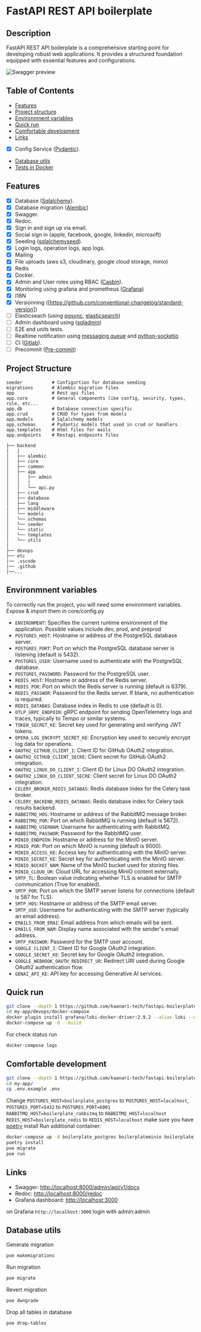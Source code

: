 # FastAPI REST API boilerplate

## Description <!-- omit in toc -->

FastAPI REST API boilerplate is a comprehensive starting point for developing robust web applications. It provides a structured foundation equipped with essential features and configurations.

<img src=".github/preview.png" alt="Swagger preview" />

## Table of Contents <!-- omit in toc -->

- [Features](#features)
- [Project structure](#project-structure)
- [Environmnent variables](#environmnent-variables)
- [Quick run](#quick-run)
- [Comfortable development](#comfortable-development)
- [Links](#links)
- [x] Config Service ([Pydantic](https://docs.pydantic.dev/latest/concepts/pydantic_settings/)).
- [Database utils](#database-utils)
- [Tests in Docker](#tests-in-docker)
<!-- - [Tests](#tests)
- [Test benchmarking](#test-benchmarking) -->

## Features

- [x] Database ([Sqlalchemy](https://www.sqlalchemy.org)).
- [x] Database migration ([Alembic](https://alembic.sqlalchemy.org))
- [x] Swagger.
- [x] Redoc.
- [x] Sign in and sign up via email.
- [x] Social sign in (apple, facebook, google, linkedin, microsoft)
- [x] Seeding ([sqlalchemyseed](https://sqlalchemyseed.readthedocs.io/en/stable/)).
- [x] Login logs, operation logs, app logs.
- [x] Mailing
- [x] File uploads (aws s3, cloudinary, google cloud storage, minio)
- [x] Redis
- [x] Docker.
- [x] Admin and User roles using RBAC ([Casbin](https://casbin.org/fr/docs/rbac)).
- [x] Monitoring using grafana and prometheus ([Grafana](https://grafana.com/))
- [x] I18N
- [x] Versionning ([https://github.com/conventional-changelog/standard-version])
- [ ] Elasticseach (using [pgsync](https://pgsync.com/), [elasticsearch](https://www.elastic.co/guide/en/elasticsearch/reference/current/getting-started.html))
- [ ] Admin dashboard using ([sqladmin](https://aminalaee.dev/sqladmin/))
- [ ] E2E and units tests.
- [ ] Realtime notification using [messaging queue](https://www.rabbitmq.com/) and [python-socketio](https://python-socketio.readthedocs.io/en/latest/server.html)
- [ ] CI ([Gitlab](https://docs.gitlab.com/ee/ci/)).
- [ ] Precommit ([Pre-commit](https://pre-commit.com/))

## Project Structure

```
seeder           # Configurtion for database seeding
migrations       # Alembic migration files
app              # Rest api files
app.core         # General components like config, security, types, role, etc...
app.db           # Database connection specific
app.crud         # CRUD for types from models
app.models       # Sqlalchemy models
app.schemas      # Pydantic models that used in crud or handlers
app.templates    # Html files for mails
app.endpoints    # Restapi endpoints files
```

```
├── backend
|   |
│   ├── alembic
│   ├── core
│   ├── common
│   ├── app
│   │   ├── admin
│   │   | 
│   │   └── api.py
│   ├── crud
│   ├── database
│   ├── lang
|   ├── middleware
│   └── models
│   └── schemas
│   └── seeder
│   └── static
│   └── templates
│   └── utils
|
├── devops
├── etc
|── .vscode
|── .github
|──...

```

## Environmnent variables

To correctly run the project, you will need some environment variables. Expose & import them in core/config.py

- `ENVIRONMENT`: Specifies the current runtime environment of the application. Possible values include dev, prod, and preprod 
- `POSTGRES_HOST`: Hostname or address of the PostgreSQL database server.
- `POSTGRES_PORT`: Port on which the PostgreSQL database server is listening (default is 5432).
- `POSTGRES_USER`: Username used to authenticate with the PostgreSQL database.
- `POSTGRES_PASSWORD`: Password for the PostgreSQL user.
- `REDIS_HOST`: Hostname or address of the Redis server.
- `REDIS_POR`: Port on which the Redis server is running (default is 6379).
- `REDIS_PASSWOR`: Password for the Redis server. If blank, no authentication is required.
- `REDIS_DATABAS`: Database index in Redis to use (default is 0).
- `OTLP_GRPC_ENDPOIN`: gRPC endpoint for sending OpenTelemetry logs and traces, typically to Tempo or similar systems.
- `TOKEN_SECRET_KE`: Secret key used for generating and verifying JWT tokens.
- `OPERA_LOG_ENCRYPT_SECRET_KE`: Encryption key used to securely encrypt log data for operations.
- `OAUTH2_GITHUB_CLIENT_I`: Client ID for GitHub OAuth2 integration.
- `OAUTH2_GITHUB_CLIENT_SECRE`: Client secret for GitHub OAuth2 integration.
- `OAUTH2_LINUX_DO_CLIENT_I`: Client ID for Linux DO OAuth2 integration.
- `OAUTH2_LINUX_DO_CLIENT_SECRE`: Client secret for Linux DO OAuth2 integration.
- `CELERY_BROKER_REDIS_DATABAS`: Redis database index for the Celery task broker.
- `CELERY_BACKEND_REDIS_DATABAS`: Redis database index for Celery task results backend.
- `RABBITMQ_HOS`: Hostname or address of the RabbitMQ message broker.
- `RABBITMQ_POR`: Port on which RabbitMQ is running (default is 5672).
- `RABBITMQ_USERNAM`: Username for authenticating with RabbitMQ.
- `RABBITMQ_PASSWOR`: Password for the RabbitMQ user.
- `MINIO_ENDPOIN`: Hostname or address for the MinIO server.
- `MINIO_POR`: Port on which MinIO is running (default is 9000).
- `MINIO_ACCESS_KE`: Access key for authenticating with the MinIO server.
- `MINIO_SECRET_KE`: Secret key for authenticating with the MinIO server.
- `MINIO_BUCKET_NAM`: Name of the MinIO bucket used for storing files.
- `MINIO_CLOUD_UR`: Cloud URL for accessing MinIO content externally.
- `SMTP_TL`: Boolean value indicating whether TLS is enabled for SMTP communication (True for enabled).
- `SMTP_POR`: Port on which the SMTP server listens for connections (default is 587 for TLS).
- `SMTP_HOS`: Hostname or address of the SMTP email server.
- `SMTP_USE`: Username for authenticating with the SMTP server (typically an email address).
- `EMAILS_FROM_EMAI`: Email address from which emails will be sent.
- `EMAILS_FROM_NAM`: Display name associated with the sender's email address.
- `SMTP_PASSWOR`: Password for the SMTP user account.
- `GOOGLE_CLIENT_I`: Client ID for Google OAuth2 integration.
- `GOOGLE_SECRET_KE`: Secret key for Google OAuth2 integration.
- `GOOGLE_WEBHOOK_OAUTH_REDIRECT_UR`: Redirect URI used during Google OAuth2 authentication flow.
- `GENAI_API_KE`: API key for accessing Generative AI services.


## Quick run

```bash
git clone --depth 1 https://github.com/kaanari-tech/fastapi-boilerplate.git my-app
cd my-app/devops/docker-compose
docker plugin install grafana/loki-docker-driver:2.9.2 --alias loki --grant-all-permissions
docker-compose up -d --build
```

For check status run

```bash
docker-compose logs
```

## Comfortable development

```bash
git clone --depth 1 https://github.com/kaanari-tech/fastapi-boilerplate.git my-app
cd my-app/
cp .env.example .env
```

Change `POSTGRES_HOST=boilerplate_postgres` to `POSTGRES_HOST=localhost`,
`POSTGRES_PORT=5432` to `POSTGRES_PORT=6001`
`RABBITMQ_HOST=boilerplate_rabbitmq` to `RABBITMQ_HOST=localhost`
`REDIS_HOST=boilerplate_redis` to `REDIS_HOST=localhost`
make sure you have [poetry](https://python-poetry.org) install
Run additional container:

```bash
docker-compose up -d boilerplate_postgres boilerplateminio boilerplate_redis
poetry install
poe migrate
poe run
```

## Links

- Swagger: <http://localhost:8000/admin/api/v1/docs>
- Redoc: <http://localhost:8000/redoc>
- Grafana dashboard: <http://localhost:3000>

on Grafana `http://localhost:3000` login with admin:admin

## Database utils

Generate migration

```bash
poe makemigrations
```

Run migration

```bash
poe migrate
```

Revert migration

```bash
poe dwngrade
```

Drop all tables in database

```bash
poe drop-tables
```

